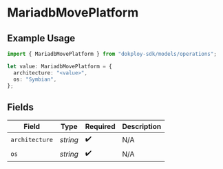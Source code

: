# MariadbMovePlatform

## Example Usage

```typescript
import { MariadbMovePlatform } from "dokploy-sdk/models/operations";

let value: MariadbMovePlatform = {
  architecture: "<value>",
  os: "Symbian",
};
```

## Fields

| Field              | Type               | Required           | Description        |
| ------------------ | ------------------ | ------------------ | ------------------ |
| `architecture`     | *string*           | :heavy_check_mark: | N/A                |
| `os`               | *string*           | :heavy_check_mark: | N/A                |